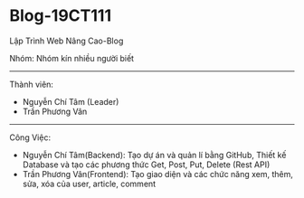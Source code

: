 # Blog-19CT111
Lập Trình Web Nâng Cao-Blog


Nhóm: Nhóm kín nhiều người biết

---------------------------------------

Thành viên:
- Nguyễn Chí Tâm (Leader)
- Trần Phương Vân

---------------------------------------

Công Việc:
- Nguyễn Chí Tâm(Backend): Tạo dự án và quản lí bằng GitHub, Thiết kế Database và tạo các phương thức Get, Post, Put, Delete (Rest API)
- Trần Phương Vân(Frontend): Tạo giao diện và các chức năng xem, thêm, sửa, xóa của user, article, comment

